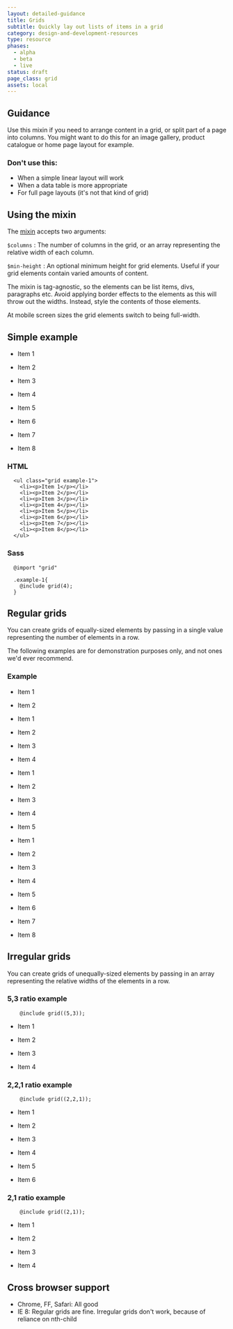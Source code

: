 ```yaml
---
layout: detailed-guidance
title: Grids
subtitle: Quickly lay out lists of items in a grid 
category: design-and-development-resources
type: resource
phases:
  - alpha
  - beta
  - live
status: draft
page_class: grid
assets: local
---
```




## Guidance

Use this mixin if you need to arrange content in a grid, or split part of a page into columns. You might want to do this for an image gallery, product catalogue or home page layout for example.

### Don't use this:

* When a simple linear layout will work
* When a data table is more appropriate
* For full page layouts (it's not that kind of grid)

## Using the mixin

The [mixin](https://github.com/alphagov/government-service-design-manual/blob/master/assets/stylesheets/design-patterns/_regular-grid.scss) accepts two arguments:

`$columns` : The number of columns in the grid, or an array representing the relative width of each column.

`$min-height` : An optional minimum height for grid elements. Useful if your grid elements contain varied amounts of content.

The mixin is tag-agnostic, so the elements can be list items, divs, paragraphs etc.
Avoid applying border effects to the elements as this will throw out the widths.
Instead, style the contents of those elements.

At mobile screen sizes the grid elements switch to being full-width.

## Simple example 

<ul class="grid example-1">
  <li><p>Item 1</p></li>
  <li><p>Item 2</p></li>
  <li><p>Item 3</p></li>
  <li><p>Item 4</p></li>
  <li><p>Item 5</p></li>
  <li><p>Item 6</p></li>
  <li><p>Item 7</p></li>
  <li><p>Item 8</p></li>
</ul>

### HTML

      <ul class="grid example-1">
        <li><p>Item 1</p></li>
        <li><p>Item 2</p></li>
        <li><p>Item 3</p></li>
        <li><p>Item 4</p></li>
        <li><p>Item 5</p></li>
        <li><p>Item 6</p></li>
        <li><p>Item 7</p></li>
        <li><p>Item 8</p></li>
      </ul>

### Sass

      @import "grid"

      .example-1{ 
        @include grid(4);
      }


## Regular grids

You can create grids of equally-sized elements by passing in a single value representing the number of elements in a row. 

The following examples are for demonstration purposes only, and not ones we'd ever recommend.

### Example

<ul class="grid example-4">
  <li><p>Item 1</p></li>
  <li><p>Item 2</p></li>
</ul>

<ul class="grid example-1">
  <li><p>Item 1</p></li>
  <li><p>Item 2</p></li>
  <li><p>Item 3</p></li>
  <li><p>Item 4</p></li>
</ul>

<ul class="grid example-2">
  <li><p>Item 1</p></li>
  <li><p>Item 2</p></li>
  <li><p>Item 3</p></li>
  <li><p>Item 4</p></li>
  <li><p>Item 5</p></li>
</ul>

<ul class="grid example-3">
  <li><p>Item 1</p></li>
  <li><p>Item 2</p></li>
  <li><p>Item 3</p></li>
  <li><p>Item 4</p></li>
  <li><p>Item 5</p></li>
  <li><p>Item 6</p></li>
  <li><p>Item 7</p></li>
  <li><p>Item 8</p></li>
</ul>

## Irregular grids

You can create grids of unequally-sized elements by passing in an array representing the relative widths of the elements in a row. 

### 5,3 ratio example

        @include grid((5,3));

<ul class="grid example-5">
  <li><p>Item 1</p></li>
  <li><p>Item 2</p></li>
  <li><p>Item 3</p></li>
  <li><p>Item 4</p></li>
</ul>





### 2,2,1 ratio example

        @include grid((2,2,1));

<ul class="grid example-6">
  <li><p>Item 1</p></li>
  <li><p>Item 2</p></li>
  <li><p>Item 3</p></li>
  <li><p>Item 4</p></li>
  <li><p>Item 5</p></li>
  <li><p>Item 6</p></li>
</ul>

### 2,1 ratio example

        @include grid((2,1));

<ul class="grid example-7">
  <li><p>Item 1</p></li>
  <li><p>Item 2</p></li>
  <li><p>Item 3</p></li>
  <li><p>Item 4</p></li>
</ul>


## Cross browser support

* Chrome, FF, Safari: All good
* IE 8: Regular grids are fine. Irregular grids don't work, because of reliance on nth-child






